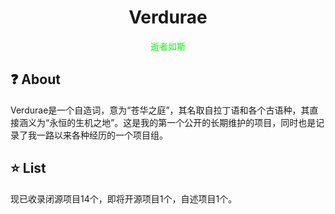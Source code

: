 <div>
<h1 align="center">Verdurae</h1>
<p align="center" style="color:#00ff00">逝者如斯</p>
</div>

## ❓ About
Verdurae是一个自造词，意为“苍华之庭”，其名取自拉丁语和各个古语种，其直接涵义为“永恒的生机之地”。这是我的第一个公开的长期维护的项目，同时也是记录了我一路以来各种经历的一个项目组。
## ⭐ List
现已收录闭源项目14个，即将开源项目1个，自述项目1个。
